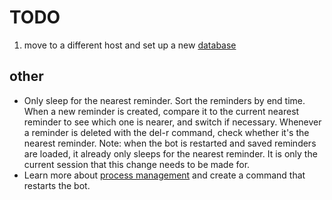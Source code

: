 # TODO

1. move to a different host and set up a new [database](https://discord.com/channels/336642139381301249/381963689470984203/829738623426625536)

## other
* Only sleep for the nearest reminder. Sort the reminders by end time. When a new reminder is created, compare it to the current nearest reminder to see which one is nearer, and switch if necessary. Whenever a reminder is deleted with the del-r command, check whether it's the nearest reminder. Note: when the bot is restarted and saved reminders are loaded, it already only sleeps for the nearest reminder. It is only the current session that this change needs to be made for.
* Learn more about [process management](https://discord.com/channels/336642139381301249/564950631455129636/847070818072133643) and create a command that restarts the bot.
